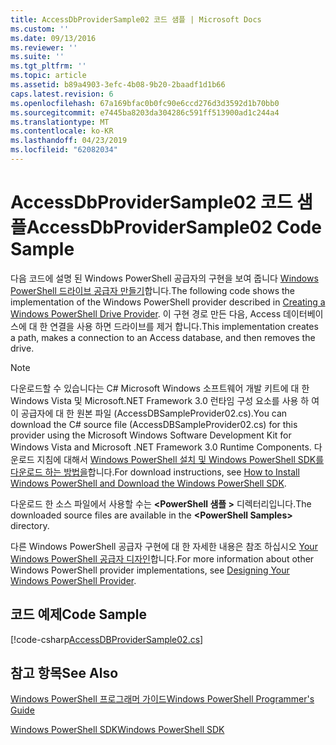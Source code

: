 ```yaml
---
title: AccessDbProviderSample02 코드 샘플 | Microsoft Docs
ms.custom: ''
ms.date: 09/13/2016
ms.reviewer: ''
ms.suite: ''
ms.tgt_pltfrm: ''
ms.topic: article
ms.assetid: b89a4903-3efc-4b08-9b20-2baadf1d1b66
caps.latest.revision: 6
ms.openlocfilehash: 67a169bfac0b0fc90e6ccd276d3d3592d1b70bb0
ms.sourcegitcommit: e7445ba8203da304286c591ff513900ad1c244a4
ms.translationtype: MT
ms.contentlocale: ko-KR
ms.lasthandoff: 04/23/2019
ms.locfileid: "62082034"
---
```

# <a name="accessdbprovidersample02-code-sample"></a><span data-ttu-id="bda35-102">AccessDbProviderSample02 코드 샘플</span><span class="sxs-lookup"><span data-stu-id="bda35-102">AccessDbProviderSample02 Code Sample</span></span>

<span data-ttu-id="bda35-103">다음 코드에 설명 된 Windows PowerShell 공급자의 구현을 보여 줍니다 [Windows PowerShell 드라이브 공급자 만들기](./creating-a-windows-powershell-drive-provider.md)합니다.</span><span class="sxs-lookup"><span data-stu-id="bda35-103">The following code shows the implementation of the Windows PowerShell provider described in [Creating a Windows PowerShell Drive Provider](./creating-a-windows-powershell-drive-provider.md).</span></span> <span data-ttu-id="bda35-104">이 구현 경로 만든 다음, Access 데이터베이스에 대 한 연결을 사용 하면 드라이브를 제거 합니다.</span><span class="sxs-lookup"><span data-stu-id="bda35-104">This implementation creates a path, makes a connection to an Access database, and then removes the drive.</span></span>

> [!NOTE]
> <span data-ttu-id="bda35-105">다운로드할 수 있습니다는 C# Microsoft Windows 소프트웨어 개발 키트에 대 한 Windows Vista 및 Microsoft.NET Framework 3.0 런타임 구성 요소를 사용 하 여이 공급자에 대 한 원본 파일 (AccessDBSampleProvider02.cs).</span><span class="sxs-lookup"><span data-stu-id="bda35-105">You can download the C# source file (AccessDBSampleProvider02.cs) for this provider using the Microsoft Windows Software Development Kit for Windows Vista and Microsoft .NET Framework 3.0 Runtime Components.</span></span> <span data-ttu-id="bda35-106">다운로드 지침에 대해서 [Windows PowerShell 설치 및 Windows PowerShell SDK를 다운로드 하는 방법을](/powershell/developer/installing-the-windows-powershell-sdk)합니다.</span><span class="sxs-lookup"><span data-stu-id="bda35-106">For download instructions, see [How to Install Windows PowerShell and Download the Windows PowerShell SDK](/powershell/developer/installing-the-windows-powershell-sdk).</span></span>
>
> <span data-ttu-id="bda35-107">다운로드 한 소스 파일에서 사용할 수는  **\<PowerShell 샘플 >** 디렉터리입니다.</span><span class="sxs-lookup"><span data-stu-id="bda35-107">The downloaded source files are available in the **\<PowerShell Samples>** directory.</span></span>
>
> <span data-ttu-id="bda35-108">다른 Windows PowerShell 공급자 구현에 대 한 자세한 내용은 참조 하십시오 [Your Windows PowerShell 공급자 디자인](./designing-your-windows-powershell-provider.md)합니다.</span><span class="sxs-lookup"><span data-stu-id="bda35-108">For more information about other Windows PowerShell provider implementations, see [Designing Your Windows PowerShell Provider](./designing-your-windows-powershell-provider.md).</span></span>

## <a name="code-sample"></a><span data-ttu-id="bda35-109">코드 예제</span><span class="sxs-lookup"><span data-stu-id="bda35-109">Code Sample</span></span>

[!code-csharp[AccessDBProviderSample02.cs](../../powershell-sdk-samples/SDK-2.0/csharp/AccessDBProviderSample02/AccessDBProviderSample02.cs#L11-L154 "AccessDBProviderSample02.cs")]


## <a name="see-also"></a><span data-ttu-id="bda35-110">참고 항목</span><span class="sxs-lookup"><span data-stu-id="bda35-110">See Also</span></span>

[<span data-ttu-id="bda35-111">Windows PowerShell 프로그래머 가이드</span><span class="sxs-lookup"><span data-stu-id="bda35-111">Windows PowerShell Programmer's Guide</span></span>](./windows-powershell-programmer-s-guide.md)

[<span data-ttu-id="bda35-112">Windows PowerShell SDK</span><span class="sxs-lookup"><span data-stu-id="bda35-112">Windows PowerShell SDK</span></span>](../windows-powershell-reference.md)